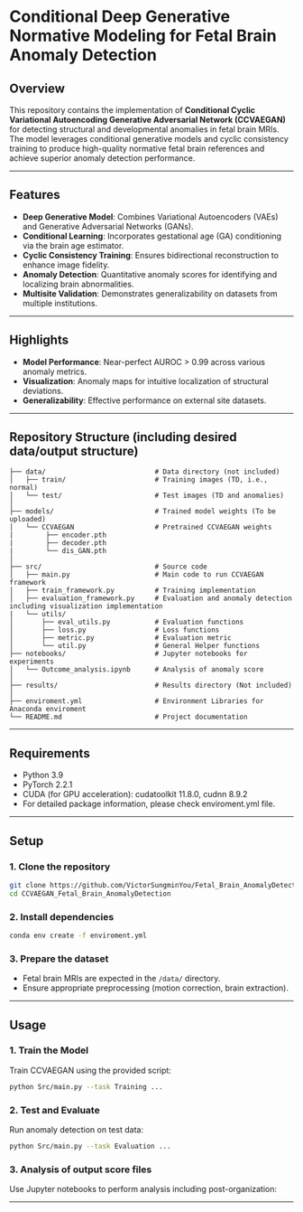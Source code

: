 # Conditional Deep Generative Normative Modeling for Fetal Brain Anomaly Detection

## Overview  
This repository contains the implementation of **Conditional Cyclic Variational Autoencoding Generative Adversarial Network (CCVAEGAN)** for detecting structural and developmental anomalies in fetal brain MRIs. The model leverages conditional generative models and cyclic consistency training to produce high-quality normative fetal brain references and achieve superior anomaly detection performance.

---

## Features  
- **Deep Generative Model**: Combines Variational Autoencoders (VAEs) and Generative Adversarial Networks (GANs).  
- **Conditional Learning**: Incorporates gestational age (GA) conditioning via the brain age estimator.  
- **Cyclic Consistency Training**: Ensures bidirectional reconstruction to enhance image fidelity.  
- **Anomaly Detection**: Quantitative anomaly scores for identifying and localizing brain abnormalities.  
- **Multisite Validation**: Demonstrates generalizability on datasets from multiple institutions.  

---

## Highlights  
- **Model Performance**: Near-perfect AUROC > 0.99 across various anomaly metrics.  
- **Visualization**: Anomaly maps for intuitive localization of structural deviations.  
- **Generalizability**: Effective performance on external site datasets.  

---

## Repository Structure (including desired data/output structure)  
```
├── data/                           # Data directory (not included)
│   ├── train/                      # Training images (TD, i.e., normal)
│   └── test/                       # Test images (TD and anomalies)
│
├── models/                         # Trained model weights (To be uploaded)
│   └── CCVAEGAN                    # Pretrained CCVAEGAN weights
|        ├── encoder.pth
|        ├── decoder.pth
|        └── dis_GAN.pth            
│
├── src/                            # Source code
│   ├── main.py                     # Main code to run CCVAEGAN framework
│   ├── train_framework.py          # Training implementation
│   ├── evaluation_framework.py     # Evaluation and anomaly detection including visualization implementation
|   └── utils/                            
│       ├── eval_utils.py           # Evaluation functions
│       ├── loss.py                 # Loss functions
│       ├── metric.py               # Evaluation metric
│       └── util.py                 # General Helper functions
├── notebooks/                      # Jupyter notebooks for experiments
│   └── Outcome_analysis.ipynb      # Analysis of anomaly score
│
├── results/                        # Results directory (Not included)
│
├── enviroment.yml                  # Environment Libraries for Anaconda enviroment
└── README.md                       # Project documentation
```

---

## Requirements  
- Python 3.9  
- PyTorch 2.2.1  
- CUDA (for GPU acceleration): cudatoolkit 11.8.0, cudnn 8.9.2
- For detailed package information, please check enviroment.yml file.

---

## Setup  
### 1. Clone the repository  
```bash
git clone https://github.com/VictorSungminYou/Fetal_Brain_AnomalyDetection
cd CCVAEGAN_Fetal_Brain_AnomalyDetection
```

### 2. Install dependencies  
```bash
conda env create -f enviroment.yml
```

### 3. Prepare the dataset  
- Fetal brain MRIs are expected in the `/data/` directory.  
- Ensure appropriate preprocessing (motion correction, brain extraction).

---

## Usage  
### 1. Train the Model  
Train CCVAEGAN using the provided script:  
```bash
python Src/main.py --task Training ...
```

### 2. Test and Evaluate  
Run anomaly detection on test data:  
```bash
python Src/main.py --task Evaluation ...
```

### 3. Analysis of output score files  
Use Jupyter notebooks to perform analysis including post-organization:  

---
